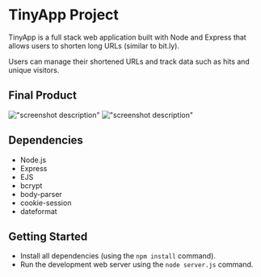 # TinyApp Project

TinyApp is a full stack web application built with Node and Express that allows users to shorten long URLs (similar to bit.ly).

Users can manage their shortened URLs and track data such as hits and unique visitors.

## Final Product

!["screenshot description"](#)
!["screenshot description"](#)

## Dependencies

- Node.js
- Express
- EJS
- bcrypt
- body-parser
- cookie-session
- dateformat

## Getting Started

- Install all dependencies (using the `npm install` command).
- Run the development web server using the `node server.js` command.